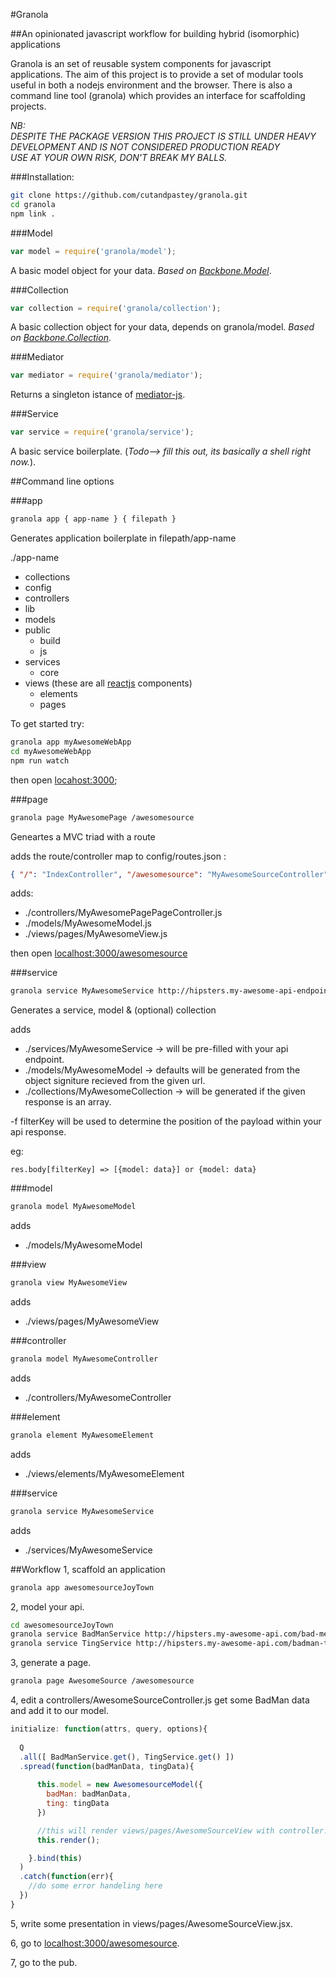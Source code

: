 #Granola

##An opinionated javascript workflow for building hybrid (isomorphic) applications

Granola is an set of reusable system components for javascript applications.  The aim of this project is to provide a set of modular tools useful in both a nodejs environment and the browser. 
There is also a command line tool (granola) which provides an interface for scaffolding projects.


<i>NB:<br>
  DESPITE THE PACKAGE VERSION THIS PROJECT IS STILL UNDER HEAVY DEVELOPMENT AND IS NOT CONSIDERED PRODUCTION READY <br>
  USE AT YOUR OWN RISK, DON'T BREAK MY BALLS.</i>


###Installation:
```bash
git clone https://github.com/cutandpastey/granola.git
cd granola
npm link .
```


###Model
```js
var model = require('granola/model');
```
A basic model object for your data. <i>Based on <a href='http://backbonejs.org/#Model' target='_blank'>Backbone.Model</a></i>.


###Collection
```js
var collection = require('granola/collection');
```
A basic collection object for your data, depends on granola/model. <i>Based on <a href='http://backbonejs.org/#Collection' target='_blank'>Backbone.Collection</a></i>.


###Mediator
```js
var mediator = require('granola/mediator');
```
Returns a singleton istance of [mediator-js](https://github.com/ajacksified/Mediator.js).


###Service
```js
var service = require('granola/service');
```
A basic service boilerplate. (<i>Todo--> fill this out, its basically a shell right now.</i>).


##Command line options


###app
```bash
granola app { app-name } { filepath }
```
Generates application boilerplate in filepath/app-name

./app-name
  - collections
  - config
  - controllers
  - lib
  - models
  - public
    - build
    - js
  - services
    - core
  - views (these are all [reactjs](http://facebook.github.io/react/) components)
    - elements
    - pages

To get started try:
```bash
granola app myAwesomeWebApp
cd myAwesomeWebApp
npm run watch
```
then open [locahost:3000](http://localhost:3000);


###page
```bash
granola page MyAwesomePage /awesomesource
```
Geneartes a MVC triad with a route

adds the route/controller map to config/routes.json :
```json
{ "/": "IndexController", "/awesomesource": "MyAwesomeSourceController" }
```
adds:
  - ./controllers/MyAwesomePagePageController.js
  - ./models/MyAwesomeModel.js
  - ./views/pages/MyAwesomeView.js

then open <a href='http://localhost:3000/awesomesource'>localhost:3000/awesomesource</a>


###service
```bash
granola service MyAwesomeService http://hipsters.my-awesome-api-endpoint.io -f filterKey (optional)
```
Generates a service, model & (optional) collection

adds
  - ./services/MyAwesomeService       ->  will be pre-filled with your api endpoint.
  - ./models/MyAwesomeModel           ->  defaults will be generated from the object signiture recieved from the given url.
  - ./collections/MyAwesomeCollection ->  will be generated if the given response is an array.

-f filterKey will be used to determine the position of the payload within your api response.

eg:
```
res.body[filterKey] => [{model: data}] or {model: data}
```

###model

```bash
granola model MyAwesomeModel
```

adds
 - ./models/MyAwesomeModel

###view

```bash
granola view MyAwesomeView
```

adds
 - ./views/pages/MyAwesomeView

###controller

```bash
granola model MyAwesomeController
```

adds
 - ./controllers/MyAwesomeController

###element

```bash
granola element MyAwesomeElement
```

adds
 - ./views/elements/MyAwesomeElement

###service

```bash
granola service MyAwesomeService
```

adds
 - ./services/MyAwesomeService


##Workflow
1, scaffold an application
```bash
granola app awesomesourceJoyTown
```

2, model your api.
```bash
cd awesomesourceJoyTown
granola service BadManService http://hipsters.my-awesome-api.com/bad-men/cutandpastey
granola service TingService http://hipsters.my-awesome-api.com/badman-ting/you-gets-me?wot-u-sayin=word
```

3, generate a page.
```bash
granola page AwesomeSource /awesomesource
```

4, edit a controllers/AwesomeSourceController.js get some BadMan data and add it to our model.
```js
initialize: function(attrs, query, options){
  
  Q
  .all([ BadManService.get(), TingService.get() ])
  .spread(function(badManData, tingData){
      
      this.model = new AwesomesourceModel({
        badMan: badManData,
        ting: tingData
      })

      //this will render views/pages/AwesomeSourceView with controller.model as view.props.model
      this.render();

    }.bind(this)
  )
  .catch(function(err){
    //do some error handeling here
  })
}
```

5, write some presentation in views/pages/AwesomeSourceView.jsx.

6, go to <a href='http://localhost:3000/awesomesource' target='_blank'>localhost:3000/awesomesource</a>.

7, go to the pub.
